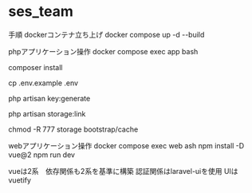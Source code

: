 # ses_team

手順
dockerコンテナ立ち上げ
docker compose up -d --build

phpアプリケーション操作
docker compose exec app bash

composer install

cp .env.example .env

php artisan key:generate

php artisan storage:link

chmod -R 777 storage bootstrap/cache

webアプリケーション操作
docker compose exec web ash
npm install -D vue@2
npm run dev


vueは2系　依存関係も2系を基準に構築
認証関係はlaravel-uiを使用
UIはvuetify
